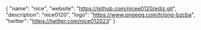 {
  "name": "nice",
  "website": "https://github.com/nicee0120/ediz.git",
  "description": "nice0120",
  "logo": "https://www.pngegg.com/tr/png-bzcba",
  "twitter": "https://twitter.com/nice012023"
}
